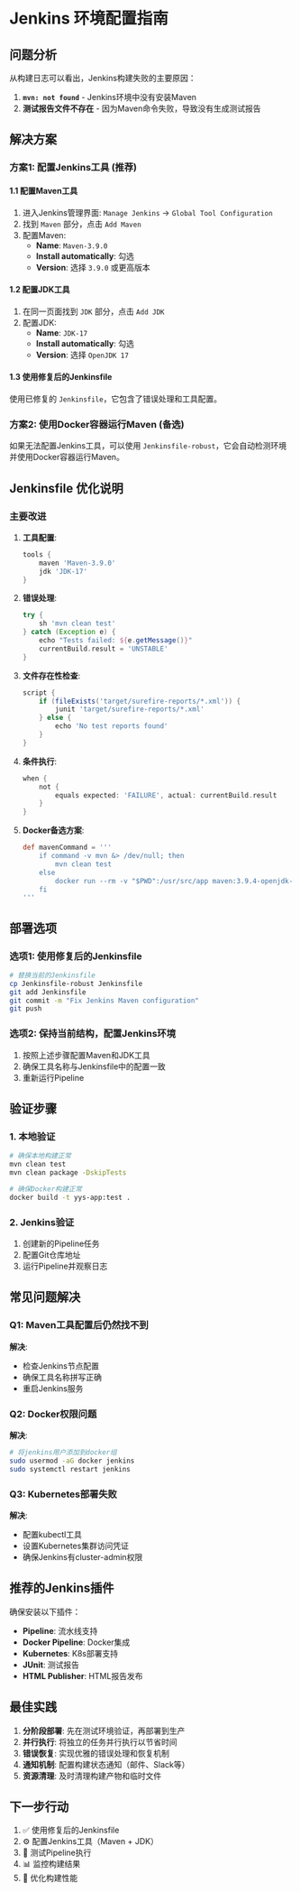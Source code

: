 # Jenkins 环境配置指南

## 问题分析

从构建日志可以看出，Jenkins构建失败的主要原因：

1. **`mvn: not found`** - Jenkins环境中没有安装Maven
2. **测试报告文件不存在** - 因为Maven命令失败，导致没有生成测试报告

## 解决方案

### 方案1: 配置Jenkins工具 (推荐)

#### 1.1 配置Maven工具
1. 进入Jenkins管理界面: `Manage Jenkins` → `Global Tool Configuration`
2. 找到 `Maven` 部分，点击 `Add Maven`
3. 配置Maven:
   - **Name**: `Maven-3.9.0`
   - **Install automatically**: 勾选
   - **Version**: 选择 `3.9.0` 或更高版本

#### 1.2 配置JDK工具
1. 在同一页面找到 `JDK` 部分，点击 `Add JDK`
2. 配置JDK:
   - **Name**: `JDK-17`
   - **Install automatically**: 勾选
   - **Version**: 选择 `OpenJDK 17`

#### 1.3 使用修复后的Jenkinsfile
使用已修复的 `Jenkinsfile`，它包含了错误处理和工具配置。

### 方案2: 使用Docker容器运行Maven (备选)

如果无法配置Jenkins工具，可以使用 `Jenkinsfile-robust`，它会自动检测环境并使用Docker容器运行Maven。

## Jenkinsfile 优化说明

### 主要改进

1. **工具配置**:
   ```groovy
   tools {
       maven 'Maven-3.9.0'
       jdk 'JDK-17'
   }
   ```

2. **错误处理**:
   ```groovy
   try {
       sh 'mvn clean test'
   } catch (Exception e) {
       echo "Tests failed: ${e.getMessage()}"
       currentBuild.result = 'UNSTABLE'
   }
   ```

3. **文件存在性检查**:
   ```groovy
   script {
       if (fileExists('target/surefire-reports/*.xml')) {
           junit 'target/surefire-reports/*.xml'
       } else {
           echo 'No test reports found'
       }
   }
   ```

4. **条件执行**:
   ```groovy
   when {
       not { 
           equals expected: 'FAILURE', actual: currentBuild.result 
       }
   }
   ```

5. **Docker备选方案**:
   ```groovy
   def mavenCommand = '''
       if command -v mvn &> /dev/null; then
           mvn clean test
       else
           docker run --rm -v "$PWD":/usr/src/app maven:3.9.4-openjdk-17 mvn clean test
       fi
   '''
   ```

## 部署选项

### 选项1: 使用修复后的Jenkinsfile
```bash
# 替换当前的Jenkinsfile
cp Jenkinsfile-robust Jenkinsfile
git add Jenkinsfile
git commit -m "Fix Jenkins Maven configuration"
git push
```

### 选项2: 保持当前结构，配置Jenkins环境
1. 按照上述步骤配置Maven和JDK工具
2. 确保工具名称与Jenkinsfile中的配置一致
3. 重新运行Pipeline

## 验证步骤

### 1. 本地验证
```bash
# 确保本地构建正常
mvn clean test
mvn clean package -DskipTests

# 确保Docker构建正常
docker build -t yys-app:test .
```

### 2. Jenkins验证
1. 创建新的Pipeline任务
2. 配置Git仓库地址
3. 运行Pipeline并观察日志

## 常见问题解决

### Q1: Maven工具配置后仍然找不到
**解决**: 
- 检查Jenkins节点配置
- 确保工具名称拼写正确
- 重启Jenkins服务

### Q2: Docker权限问题
**解决**:
```bash
# 将jenkins用户添加到docker组
sudo usermod -aG docker jenkins
sudo systemctl restart jenkins
```

### Q3: Kubernetes部署失败
**解决**:
- 配置kubectl工具
- 设置Kubernetes集群访问凭证
- 确保Jenkins有cluster-admin权限

## 推荐的Jenkins插件

确保安装以下插件：
- **Pipeline**: 流水线支持
- **Docker Pipeline**: Docker集成
- **Kubernetes**: K8s部署支持
- **JUnit**: 测试报告
- **HTML Publisher**: HTML报告发布

## 最佳实践

1. **分阶段部署**: 先在测试环境验证，再部署到生产
2. **并行执行**: 将独立的任务并行执行以节省时间
3. **错误恢复**: 实现优雅的错误处理和恢复机制
4. **通知机制**: 配置构建状态通知（邮件、Slack等）
5. **资源清理**: 及时清理构建产物和临时文件

## 下一步行动

1. ✅ 使用修复后的Jenkinsfile
2. ⚙️ 配置Jenkins工具（Maven + JDK）
3. 🔧 测试Pipeline执行
4. 📊 监控构建结果
5. 🚀 优化构建性能
